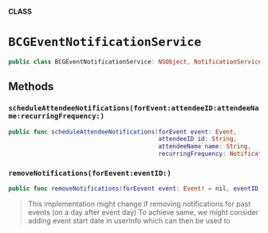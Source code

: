 **CLASS**

# `BCGEventNotificationService`

```swift
public class BCGEventNotificationService: NSObject, NotificationServiceProvider
```

## Methods
### `scheduleAttendeeNotifications(forEvent:attendeeID:attendeeName:recurringFrequency:)`

```swift
public func scheduleAttendeeNotifications(forEvent event: Event,
                                          attendeeID id: String,
                                          attendeeName name: String,
                                          recurringFrequency: NotificationRecurrenceFrequency = .default)
```

### `removeNotifications(forEevent:eventID:)`

```swift
public func removeNotifications(forEevent event: Event! = nil, eventID id: String! = nil)
```

> This implementation might change if removing notifications for past events (on a day after event day)
> To achieve same, we might consider adding event start date in userInfo which can then be used to
